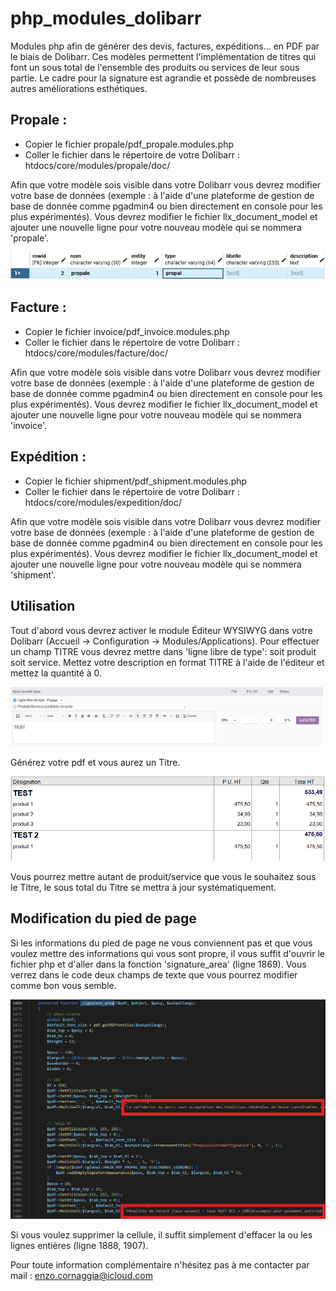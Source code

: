 # php_modules_dolibarr
Modules php afin de générer des devis, factures, expéditions... en PDF par le biais de Dolibarr.
Ces modèles permettent l'implémentation de titres qui font un sous total de l'ensemble des produits ou services de leur sous partie.
Le cadre pour la signature est agrandie et possède de nombreuses autres améliorations esthétiques.

## Propale :

- Copier le fichier propale/pdf_propale.modules.php 
- Coller le fichier dans le répertoire de votre Dolibarr : htdocs/core/modules/propale/doc/

Afin que votre modèle sois visible dans votre Dolibarr vous devrez modifier votre base de données (exemple : à l'aide d'une plateforme de gestion de base de donnée comme pgadmin4 ou bien directement en console pour les plus expérimentés).
Vous devrez modifier le fichier llx_document_model et ajouter une nouvelle ligne pour votre nouveau modèle qui se nommera 'propale'.


![Screenshot](img/Capture.PNG)

## Facture :

- Copier le fichier invoice/pdf_invoice.modules.php 
- Coller le fichier dans le répertoire de votre Dolibarr : htdocs/core/modules/facture/doc/

Afin que votre modèle sois visible dans votre Dolibarr vous devrez modifier votre base de données (exemple : à l'aide d'une plateforme de gestion de base de donnée comme pgadmin4 ou bien directement en console pour les plus expérimentés).
Vous devrez modifier le fichier llx_document_model et ajouter une nouvelle ligne pour votre nouveau modèle qui se nommera 'invoice'.

## Expédition :

- Copier le fichier shipment/pdf_shipment.modules.php 
- Coller le fichier dans le répertoire de votre Dolibarr : htdocs/core/modules/expedition/doc/

Afin que votre modèle sois visible dans votre Dolibarr vous devrez modifier votre base de données (exemple : à l'aide d'une plateforme de gestion de base de donnée comme pgadmin4 ou bien directement en console pour les plus expérimentés).
Vous devrez modifier le fichier llx_document_model et ajouter une nouvelle ligne pour votre nouveau modèle qui se nommera 'shipment'.


## Utilisation

Tout d'abord vous devrez activer le module Éditeur WYSIWYG dans votre Dolibarr (Accueil -> Configuration -> Modules/Applications).
Pour effectuer un champ TITRE vous devrez mettre dans 'ligne libre de type': soit produit soit service.
Mettez votre description en format TITRE à l'aide de l'éditeur et mettez la quantité à 0.


![Screenshot](img/Capture2.PNG)


Générez votre pdf et vous aurez un Titre.


![Screenshot](img/Capture3.PNG)

Vous pourrez mettre autant de produit/service que vous le souhaitez sous le Titre, le sous total du Titre se mettra à jour systématiquement.


## Modification du pied de page

Si les informations du pied de page ne vous conviennent pas et que vous voulez mettre des informations qui vous sont propre, il vous suffit d'ouvrir le fichier php et d'aller dans la fonction 'signature_area' (ligne 1869). 
Vous verrez dans le code deux champs de texte que vous pourrez modifier comme bon vous semble.

![Screenshot](img/Capture4.png)

Si vous voulez supprimer la cellule, il suffit simplement d'effacer la ou les lignes entières (ligne 1888, 1907).

Pour toute information complémentaire n'hésitez pas à me contacter par mail : enzo.cornaggia@icloud.com
